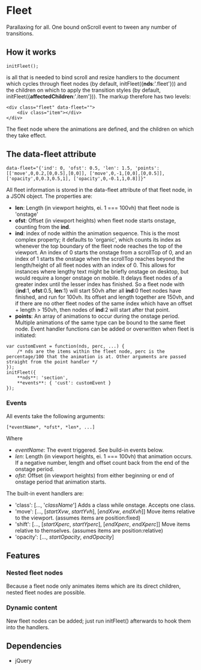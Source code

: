 # Fleet

Parallaxing for all. One bound onScroll event to tween any number of transitions.

## How it works

~~~~
initFleet();
~~~~

is all that is needed to bind scroll and resize handlers to the document which cycles through fleet nodes (by default, initFleet({**nds**:'.fleet'})) and the children on which to apply the transition styles (by default, initFleet({**affectedChildren**:'.item'})). The markup therefore has two levels:
~~~~
<div class="fleet" data-fleet="">
    <div class="item"></div>
</div>
~~~~
The fleet node where the animations are defined, and the children on which they take effect.

## The data-fleet attribute

~~~~
data-fleet="{'ind': 0, 'ofst': 0.5, 'len': 1.5, 'points': [['move',0,0.2,[0,0.5],[0,0]], ['move',0,-1,[0,0],[0,0.5]], ['opacity',0,0.3,0.5,1], ['opacity',0,-0.1,1,0.8]]}"
~~~~

All fleet information is stored in the data-fleet attribute of that fleet node, in a JSON object. The properties are:

+ **len**: Length (in viewport heights, ei. 1 === 100vh) that fleet node is 'onstage'
+ **ofst**: Offset (in viewport heights) when fleet node starts onstage, counting from the **ind**. 
+ **ind**: index of node within the animation sequence. This is the most complex property; it defaults to 'organic', which counts its index as whenever the top boundary of the fleet node reaches the top of the viewport. An index of 0 starts the onstage from a scrollTop of 0, and an index of 1 starts the onstage when the scrollTop reaches beyond the length/height of all fleet nodes with an index of 0. This allows for instances where lengthy text might be briefly onstage on desktop, but would require a longer onstage on mobile. It delays fleet nodes of a greater index until the lesser index has finished.
  So a fleet node with {**ind**:1, **ofst**:0.5, **len**:1} will  start 50vh after all **ind**:0 fleet nodes have finished, and run for 100vh. Its offset and length together are 150vh, and if there are no other fleet nodes of the same index which have an offset + length > 150vh, then nodes of **ind**:2 will start after that point.
+ **points**: An array of animations to occur during the onstage period. Multiple animations of the same type can be bound to the same fleet node. Event handler functions can be added or overwritten when fleet is initiated:
~~~~
var customEvent = function(nds, perc, ...) {
    /* nds are the items within the fleet node, perc is the percentage/100 that the animation is at. Other arguments are passed straight from the point handler */
});
initFleet({
    **nds**: 'section', 
    **events**: { 'cust': customEvent }
});
~~~~
    
### Events
All events take the following arguments:

    [*eventName*, *ofst*, *len*, ...]
    
Where

+ *eventName*: The event triggered. See build-in events below.
+ *len*: Length (in viewport heights, ei. 1 === 100vh) that animation occurs. If a negative number, length and offset count back from the end of the onstage period.
+ *ofst*: Offset (in viewport heights) from either beginning or end of onstage period that animation starts.
      
The built-in event handlers are:

+ 'class': [..., '*className*'] Adds a class while onstage. Accepts one class.
+ 'move': [..., [*startXvw*, *startYvh*], [*endXvw*, *endXvh*]] Move items relative to the viewport. (assumes items are position:fixed)
+ 'shift': [..., [*startXperc*, *startYperc*], [*endXperc*, *endXperc*]] Move items relative to themselves. (assumes items are position:relative)
+ 'opacity': [..., *startOpacity*, *endOpacity*]
   
## Features

### Nested fleet nodes
Because a fleet node only animates items which are its direct children, nested fleet nodes are possible.
  
### Dynamic content
New fleet nodes can be added; just run initFleet() afterwards to hook them into the handlers.

## Dependencies
- jQuery
